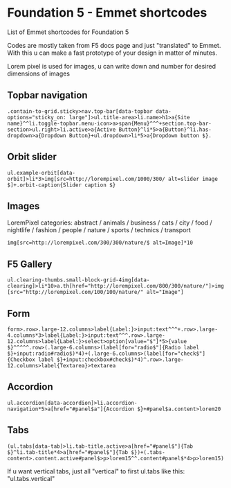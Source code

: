 # Foundation 5 - Emmet shortcodes
List of Emmet shortcodes for Foundation 5

Codes are mostly taken from F5 docs page and just "translated" to Emmet. With this u can make a fast prototype of your design in matter of minutes.

Lorem pixel is used for images, u can write down and number for desired dimensions of images


## Topbar navigation

`.contain-to-grid.sticky>nav.top-bar[data-topbar data-options="sticky_on: large"]>ul.title-area>li.name>h1>a{Site name}^^li.toggle-topbar.menu-icon>a>span{Menu}^^^+section.top-bar-section>ul.right>li.active>a{Active Button}^li*5>a{Button}^li.has-dropdown>a{Dropdown Button}+ul.dropdown>li*5>a{Dropdown button $}.`

## Orbit slider

`ul.example-orbit[data-orbit]>li*3>img[src=http://lorempixel.com/1000/300/ alt=slider image $]+.orbit-caption{Slider caption $}`

## Images

LoremPixel categories: abstract / animals / business / cats / city / food / nightlife / fashion / people / nature / sports / technics / transport

`img[src=http://lorempixel.com/300/300/nature/$ alt=Image]*10`

## F5 Gallery

`ul.clearing-thumbs.small-block-grid-4img[data-clearing]>li*10>a.th[href="http://lorempixel.com/800/300/nature/"]>img[src="http://lorempixel.com/100/100/nature/" alt="Image"]`

## Form

`form>.row>.large-12.columns>label{Label:}>input:text^^^+.row>.large-4.columns*3>label{Label:}>input:text^^^.row>.large-12.columns>label{Label:}>select>option[value="$"]*5>{value $}^^^^^.row>(.large-6.columns>(label[for="radio$"]{Radio label $}+input:radio#radio$)*4)+(.large-6.columns>(label[for="check$"]{Checkbox label $}+input:checkbox#check$)*4)^.row>.large-12.columns>label{Textarea}>textarea`

## Accordion

`ul.accordion[data-accordion]>li.accordion-navigation*5>a[href="#panel$a"]{Accordion $}+#panel$a.content>lorem20`

## Tabs

`(ul.tabs[data-tab]>li.tab-title.active>a[href="#panel$"]{Tab $}^li.tab-title*4>a[href="#panel$"]{Tab $})+(.tabs-content>.content.active#panel$>p>lorem15^^.content#panel$*4>p>lorem15)`

If u want vertical tabs, just all "vertical" to first ul.tabs like this:  "ul.tabs.vertical"